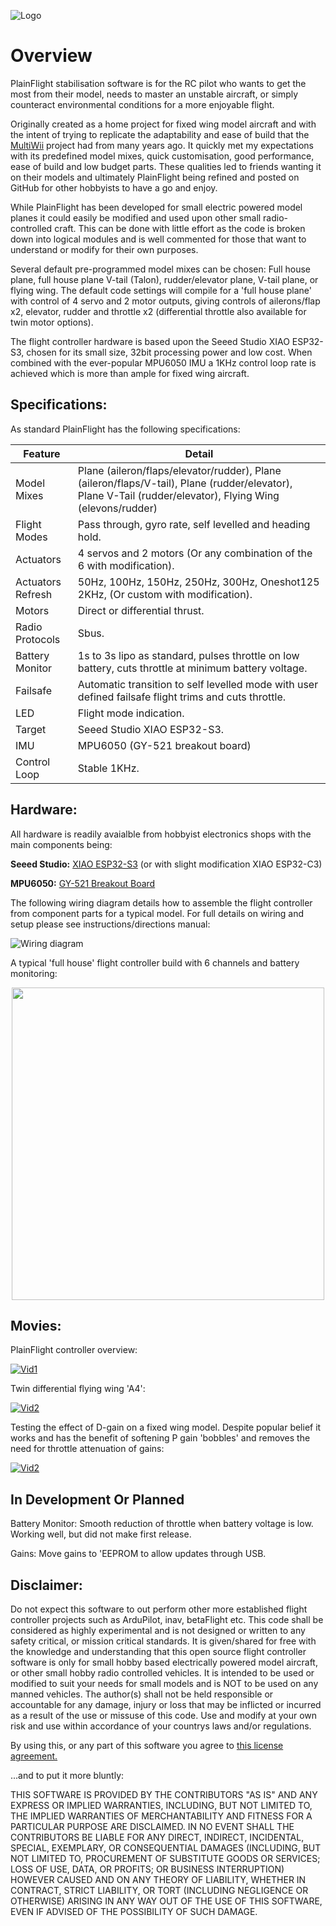![Logo](https://github.com/plainFlight/plainFlightController/blob/main/assets/images/PlainFlight%20Logo%20Large.PNG)
# Overview
PlainFlight stabilisation software is for the RC pilot who wants to get the most from their model, needs to master an unstable aircraft, or simply counteract environmental conditions for a more enjoyable flight.

Originally created as a home project for fixed wing model aircraft and with the intent of trying to replicate the adaptability and ease of build that the [MultiWii](https://code.google.com/archive/p/multiwii/) project had from many years ago. It quickly met my expectations with its predefined model mixes, quick customisation, good performance, ease of build and low budget parts. These qualities led to friends wanting it on their models and ultimately PlainFlight being refined and posted on GitHub for other hobbyists to have a go and enjoy.

While PlainFlight has been developed for small electric powered model planes it could easily be modified and used upon other small radio-controlled craft. This can be done with little effort as the code is broken down into logical modules and is well commented for those that want to understand or modify for their own purposes.

Several default pre-programmed model mixes can be chosen: Full house plane, full house plane V-tail (Talon), rudder/elevator plane, V-tail plane, or flying wing. The default code settings will compile for a 'full house plane' with control of 4 servo and 2 motor outputs, giving controls of ailerons/flap x2, elevator, rudder and throttle x2 (differential throttle also available for twin motor options).

The flight controller hardware is based upon the Seeed Studio XIAO ESP32-S3, chosen for its small size, 32bit processing power and low cost. When combined with the ever-popular MPU6050 IMU a 1KHz control loop rate is achieved which is more than ample for fixed wing aircraft. 

## Specifications:
As standard PlainFlight has the following specifications:

| Feature       | Detail        |
| ------------- | ------------- |
| Model Mixes   | Plane (aileron/flaps/elevator/rudder), Plane (aileron/flaps/V-tail), Plane (rudder/elevator), Plane V-Tail (rudder/elevator), Flying Wing (elevons/rudder) |
| Flight Modes  | Pass through, gyro rate, self levelled and heading hold.  |
| Actuators     | 4 servos and 2 motors (Or any combination of the 6 with modification).  |
| Actuators Refresh | 50Hz, 100Hz, 150Hz, 250Hz, 300Hz, Oneshot125 2KHz, (Or custom with modification).|
| Motors | Direct or differential thrust. |
| Radio Protocols | Sbus. |
| Battery Monitor | 1s to 3s lipo as standard, pulses throttle on low battery, cuts throttle at minimum battery voltage.|
| Failsafe | Automatic transition to self levelled mode with user defined failsafe flight trims and cuts throttle.|
| LED | Flight mode indication.|
| Target| Seeed Studio XIAO ESP32-S3.|
| IMU| MPU6050 (GY-521 breakout board)|
| Control Loop| Stable 1KHz.|

## Hardware:

All hardware is readily avaialble from hobbyist electronics shops with the main components being:

**Seeed Studio:** [XIAO ESP32-S3](https://wiki.seeedstudio.com/xiao_esp32s3_getting_started/) (or with slight modification XIAO ESP32-C3)

**MPU6050:** [GY-521 Breakout Board](https://www.amazon.co.uk/MPU-6050-Accelerometer-Gyroscope-Converter-Arduino/dp/B0BZXT477Z/ref=sr_1_7?crid=1PUDPKVVKYGMW&keywords=gy-521%2Bmpu6050%2Bimu&qid=1700420083&sprefix=GY-521%2Caps%2C316&sr=8-7&th=1)

The following wiring diagram details how to assemble the flight controller from component parts for a typical model. For full details on wiring and setup please see instructions/directions manual:

![Wiring diagram](https://github.com/plainFlight/plainFlightController/blob/main/assets/images/plainFlight%20Controller%20Connection%20Diagram.png)

A typical 'full house' flight controller build with 6 channels and battery monitoring:
<p align="center">
<img src="https://github.com/plainFlight/plainFlightController/blob/main/assets/images/PF_5V_Build.PNG" width="500">
</p>

## Movies:

PlainFlight controller overview:

[![Vid1](https://github.com/plainFlight/plainFlightController/blob/main/assets/images/vid2.PNG)](https://youtu.be/_j3ObBTJ5ag)

Twin differential flying wing 'A4':

[![Vid2](https://github.com/plainFlight/plainFlightController/blob/main/assets/images/A4%20Wing.PNG)](https://youtu.be/VJwikkyEEPw)

Testing the effect of D-gain on a fixed wing model. Despite popular belief it works and has the benefit of softening P gain 'bobbles' and removes the need for throttle attenuation of gains:

[![Vid2](https://github.com/plainFlight/plainFlightController/blob/main/assets/images/A4%20Wing.PNG)](https://youtu.be/jslFuttht5o)

## In Development Or Planned

Battery Monitor: Smooth reduction of throttle when battery voltage is low. Working well, but did not make first release.

Gains: Move gains to 'EEPROM to allow updates through USB.

## Disclaimer:

Do not expect this software to out perform other more established flight controller projects such as ArduPilot, inav, betaFlight etc. This code shall be considered as highly experimental and is not designed or written to any safety critical, or mission critical standards. It is given/shared for free with the knowledge and understanding that this open source flight controller software is only for small hobby based electrically powered model aircraft, or other small hobby radio controlled vehicles. It is intended to be used or modified to suit your needs for small models and is NOT to be used on any manned vehicles. The author(s) shall not be held responsible or accountable for any damage, injury or loss that may be inflicted or incurred as a result of the use or missuse of this code. Use and modify at your own risk and use within accordance of your countrys laws and/or regulations. 

By using this, or any part of this software you agree to [this license agreement.](https://github.com/plainFlight/plainFlightController/blob/main/LICENSE)

...and to put it more bluntly:

THIS SOFTWARE IS PROVIDED BY THE CONTRIBUTORS "AS IS" AND ANY EXPRESS OR IMPLIED WARRANTIES, INCLUDING, BUT NOT LIMITED TO, THE IMPLIED WARRANTIES OF MERCHANTABILITY AND FITNESS FOR A PARTICULAR PURPOSE ARE DISCLAIMED. IN NO EVENT SHALL THE CONTRIBUTORS BE LIABLE FOR ANY DIRECT, INDIRECT, INCIDENTAL, SPECIAL, EXEMPLARY, OR CONSEQUENTIAL DAMAGES (INCLUDING, BUT NOT LIMITED TO, PROCUREMENT OF SUBSTITUTE GOODS OR SERVICES; LOSS OF USE, DATA, OR PROFITS; OR BUSINESS INTERRUPTION) HOWEVER CAUSED AND ON ANY THEORY OF LIABILITY, WHETHER IN CONTRACT, STRICT LIABILITY, OR TORT (INCLUDING NEGLIGENCE OR OTHERWISE) ARISING IN ANY WAY OUT OF THE USE OF THIS SOFTWARE, EVEN IF ADVISED OF THE POSSIBILITY OF SUCH DAMAGE.
